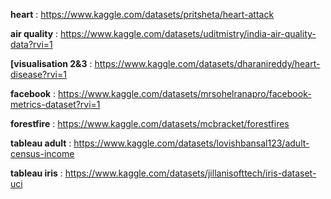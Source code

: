 **heart** : https://www.kaggle.com/datasets/pritsheta/heart-attack



**air quality** : https://www.kaggle.com/datasets/uditmistry/india-air-quality-data?rvi=1




**[visualisation 2&3** : https://www.kaggle.com/datasets/dharanireddy/heart-disease?rvi=1





**facebook** : https://www.kaggle.com/datasets/mrsohelranapro/facebook-metrics-dataset?rvi=1







**forestfire** : https://www.kaggle.com/datasets/mcbracket/forestfires






**tableau adult** : https://www.kaggle.com/datasets/lovishbansal123/adult-census-income







**tableau iris** : https://www.kaggle.com/datasets/jillanisofttech/iris-dataset-uci










